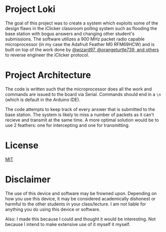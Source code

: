 # Project Loki

The goal of this project was to create a system which exploits some of the design flaws in the
iClicker classroom polling system such as flooding the base station with bogus answers and changing
other student's submissions. The software utilizes a 900 MHz packet radio capable microprocessor (in
my case the Adafruit Feather M0 RFM69HCW) and is built on top of the work done by
[@wizard97, @orangeturtle739, and others](https://github.com/wizard97/iSkipper) to reverse engineer
the iClicker protocol.

# Project Architecture

The code is written such that the microprocessor does all the work and commands are issued to the
board via Serial. Commands should end in a `\n` (which is default in the Arduino IDE).

The code attempts to keep track of every answer that is submitted to the base station. The system
is likely to miss a number of packets as it can't recieve and transmit at the same time. A more
optimal solution would be to use 2 feathers: one for intercepting and one for transmitting.

# License

[MIT](/LICENSE)

# Disclaimer

The use of this device and software may be frowned upon. Depending on how you use this device, it
may be considered academically dishonest or harmful to the other students in your class/lecture. I
am not liable for anything you do using this device or software.

Also: I made this because I could and thought it would be interesting. Not because I intend to make
extensive use of it myself it myself.
